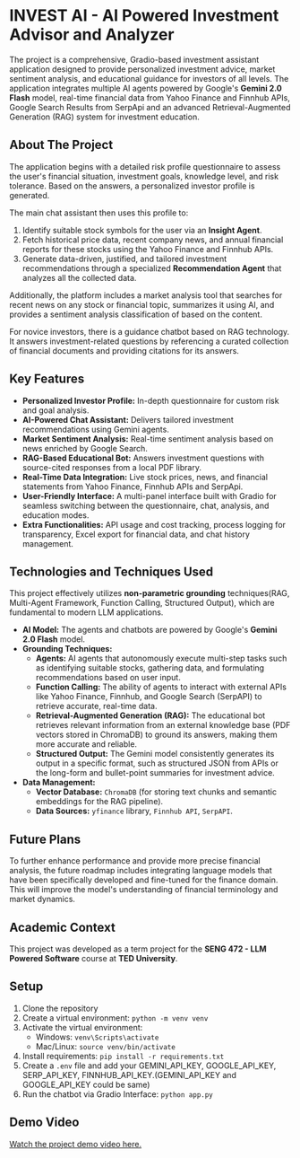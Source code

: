 # INVEST AI - AI Powered Investment Advisor and Analyzer

The project is a comprehensive, Gradio-based investment assistant application designed to provide personalized investment advice, market sentiment analysis, and educational guidance for investors of all levels. The application integrates multiple AI agents powered by Google's **Gemini 2.0 Flash** model, real-time financial data from Yahoo Finance and Finnhub APIs, Google Search Results from SerpApi and an advanced Retrieval-Augmented Generation (RAG) system for investment education.

## About The Project

The application begins with a detailed risk profile questionnaire to assess the user's financial situation, investment goals, knowledge level, and risk tolerance. Based on the answers, a personalized investor profile is generated.

The main chat assistant then uses this profile to:
1.  Identify suitable stock symbols for the user via an **Insight Agent**.
2.  Fetch historical price data, recent company news, and annual financial reports for these stocks using the Yahoo Finance and Finnhub APIs.
3.  Generate data-driven, justified, and tailored investment recommendations through a specialized **Recommendation Agent** that analyzes all the collected data.

Additionally, the platform includes a market analysis tool that searches for recent news on any stock or financial topic, summarizes it using AI, and provides a sentiment analysis classification of based on the content.

For novice investors, there is a guidance chatbot based on RAG technology. It answers investment-related questions by referencing a curated collection of financial documents and providing citations for its answers.

## Key Features

* **Personalized Investor Profile:** In-depth questionnaire for custom risk and goal analysis.
* **AI-Powered Chat Assistant:** Delivers tailored investment recommendations using Gemini agents.
* **Market Sentiment Analysis:** Real-time sentiment analysis based on news enriched by Google Search.
* **RAG-Based Educational Bot:** Answers investment questions with source-cited responses from a local PDF library.
* **Real-Time Data Integration:** Live stock prices, news, and financial statements from Yahoo Finance, Finnhub APIs and SerpApi.
* **User-Friendly Interface:** A multi-panel interface built with Gradio for seamless switching between the questionnaire, chat, analysis, and education modes.
* **Extra Functionalities:** API usage and cost tracking, process logging for transparency, Excel export for financial data, and chat history management.

## Technologies and Techniques Used

This project effectively utilizes **non-parametric grounding** techniques(RAG, Multi-Agent Framework, Function Calling, Structured Output), which are fundamental to modern LLM applications.

* **AI Model:** The agents and chatbots are powered by Google's **Gemini 2.0 Flash** model.
* **Grounding Techniques:**
    * **Agents:** AI agents that autonomously execute multi-step tasks such as identifying suitable stocks, gathering data, and formulating recommendations based on user input.
    * **Function Calling:** The ability of agents to interact with external APIs like Yahoo Finance, Finnhub, and Google Search (SerpAPI) to retrieve accurate, real-time data.
    * **Retrieval-Augmented Generation (RAG):** The educational bot retrieves relevant information from an external knowledge base (PDF vectors stored in ChromaDB) to ground its answers, making them more accurate and reliable.
    * **Structured Output:** The Gemini model consistently generates its output in a specific format, such as structured JSON from APIs or the long-form and bullet-point summaries for investment advice.
* **Data Management:**
    * **Vector Database:** `ChromaDB` (for storing text chunks and semantic embeddings for the RAG pipeline).
    * **Data Sources:** `yfinance` library, `Finnhub API`, `SerpAPI`.

## Future Plans

To further enhance performance and provide more precise financial analysis, the future roadmap includes integrating language models that have been specifically developed and fine-tuned for the finance domain. This will improve the model's understanding of financial terminology and market dynamics.

## Academic Context

This project was developed as a term project for the **SENG 472 - LLM Powered Software** course at **TED University**.

## Setup

1. Clone the repository
2. Create a virtual environment: `python -m venv venv`
3. Activate the virtual environment:
   - Windows: `venv\Scripts\activate`
   - Mac/Linux: `source venv/bin/activate`
4. Install requirements: `pip install -r requirements.txt`
5. Create a `.env` file and add your GEMINI_API_KEY, GOOGLE_API_KEY, SERP_API_KEY, FINNHUB_API_KEY.(GEMINI_API_KEY and GOOGLE_API_KEY could be same)
6. Run the chatbot via Gradio Interface: `python app.py`


## Demo Video

[Watch the project demo video here.](https://www.youtube.com/watch?v=376wNZppZ54)


